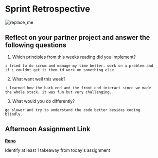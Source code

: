 # Sprint Retrospective

![replace_me](https://codeworks.blob.core.windows.net/public/assets/img/illustrations/placeholder.svg)

## Reflect on your partner project and answer the following questions

1. Which principles from this weeks reading did you implement?
```
i tried to do scrum and manage my time better. work on a problem and if i couldnt get it then id work on something else
```

2. What went well this week?

```
i learned how the back end and the front end interact since we made the whole stack. it was fun but very challenging.
```

3. What would you do differently?
```
go slower and try to understand the code better besides coding blindly.
```

## Afternoon Assignment Link

**[Repo](https://github.com/TriLe1122/<ASSIGNMENT_REPO>)**

Identify at least 1 takeaway from today's assignment
